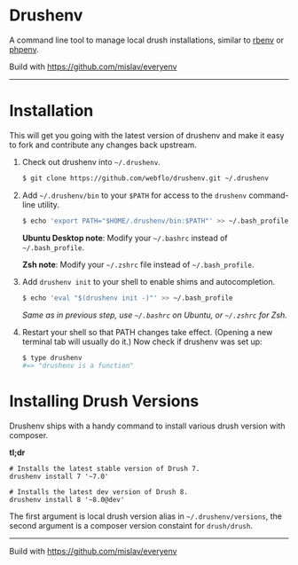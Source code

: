 # Drushenv

A command line tool to manage local drush installations, similar to [rbenv](https://github.com/sstephenson/rbenv) or [phpenv](https://github.com/phpenv/phpenv).

Build with https://github.com/mislav/everyenv

---

# Installation

This will get you going with the latest version of drushenv and make it
easy to fork and contribute any changes back upstream.

1. Check out drushenv into `~/.drushenv`.

    ~~~ sh
    $ git clone https://github.com/webflo/drushenv.git ~/.drushenv
    ~~~

2. Add `~/.drushenv/bin` to your `$PATH` for access to the `drushenv`
   command-line utility.

    ~~~ sh
    $ echo 'export PATH="$HOME/.drushenv/bin:$PATH"' >> ~/.bash_profile
    ~~~

    **Ubuntu Desktop note**: Modify your `~/.bashrc` instead of `~/.bash_profile`.

    **Zsh note**: Modify your `~/.zshrc` file instead of `~/.bash_profile`.

3. Add `drushenv init` to your shell to enable shims and autocompletion.

    ~~~ sh
    $ echo 'eval "$(drushenv init -)"' >> ~/.bash_profile
    ~~~

    _Same as in previous step, use `~/.bashrc` on Ubuntu, or `~/.zshrc` for Zsh._

4. Restart your shell so that PATH changes take effect. (Opening a new
   terminal tab will usually do it.) Now check if drushenv was set up:

    ~~~ sh
    $ type drushenv
    #=> "drushenv is a function"
    ~~~

# Installing Drush Versions

Drushenv ships with a handy command to install various drush version with composer.

**tl;dr**

```
# Installs the latest stable version of Drush 7.
drushenv install 7 '~7.0'

# Installs the latest dev version of Drush 8.
drushenv install 8 '~8.0@dev'
```

The first argument is local drush version alias in `~/.drushenv/versions`, the second argument is a composer version constaint for `drush/drush`.

---

Build with https://github.com/mislav/everyenv
